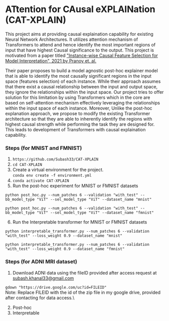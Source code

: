 # ATtention for CAusal eXPLAINation (CAT-XPLAIN)
This project aims at providing causal explaination capability for existing Neural Network Architectures. It utilizes attention mechanism of Transformers to attend and hence identify the most important regions of input that have highest Causal significance to the output. This project is motivated from a paper titled ["Instance-wise Causal Feature Selection for Model Interpretation", 2021 by Pranoy et. al.](https://openaccess.thecvf.com/content/CVPR2021W/CiV/papers/Panda_Instance-Wise_Causal_Feature_Selection_for_Model_Interpretation_CVPRW_2021_paper.pdf) 

Their paper proposes to build a model agnostic post-hoc explainer model that is able to identify the most causally significant regions in the input space (features selection) of each instance. While their approach assumes that there exist a causal relationship between the input and output space, they ignore the relationships within the input space. Our project tries to offer solution for this limitation by using Transformers which in the core are based on self-attention mechanism effectively leveraging the relationships within the input space of each instance. Moreover, Unlike the post-hoc explanation approach, we propose to modify the existing Transformer architecture so that they are able to inherently identify the regions with highest causal strength while performing the task they are designed for. This leads to development of Transformers with causal explaination capability.


### Steps (for MNIST and FMNIST)

1. `https://github.com/Subash33/CAT-XPLAIN`
2. `cd CAT-XPLAIN`
3. Create a virtual environment for the project.\
`conda env create -f environment.yml`
4. `conda activate CAT-XPLAIN`
5. Run the post-hoc experiment for MNIST or FMNIST datasets

`python post_hoc.py --num_patches 6 --validation "with_test" --bb_model_type "ViT" --sel_model_type "ViT" --dataset_name "mnist"`

`python post_hoc.py --num_patches 6 --validation "with_test" --bb_model_type "ViT" --sel_model_type "ViT" --dataset_name "fmnist"`

6. Run the Interpretable transformer for MNIST or FMNIST datasets

`python interpretable_transformer.py --num_patches 6 --validation "with_test" --loss_weight 0.9 --dataset_name "mnist"`

`python interpretable_transformer.py --num_patches 6 --validation "with_test" --loss_weight 0.9 --dataset_name "fmnist"`

### Steps (for ADNI MRI dataset)

1. Download ADNI data using the fileID provided after access request at subash.khanal33@gmail.com

`gdown "https://drive.google.com/uc?id=FILEID"`\
Note: Replace FILEID with the id of the zip file in my google drive, provided after contacting for data access.\

2. Post-hoc
3. Interpretable


